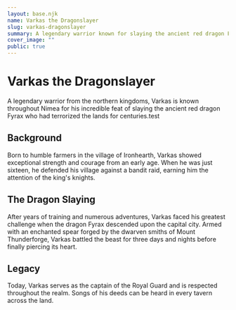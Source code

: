```yaml
---
layout: base.njk
name: Varkas the Dragonslayer
slug: varkas-dragonslayer
summary: A legendary warrior known for slaying the ancient red dragon Fyrax. tast
cover_image: ""
public: true
---
```

# Varkas the Dragonslayer

A legendary warrior from the northern kingdoms, Varkas is known throughout Nimea for his incredible feat of slaying the ancient red dragon Fyrax who had terrorized the lands for centuries.test

## Background

Born to humble farmers in the village of Ironhearth, Varkas showed exceptional strength and courage from an early age. When he was just sixteen, he defended his village against a bandit raid, earning him the attention of the king's knights.

## The Dragon Slaying

After years of training and numerous adventures, Varkas faced his greatest challenge when the dragon Fyrax descended upon the capital city. Armed with an enchanted spear forged by the dwarven smiths of Mount Thunderforge, Varkas battled the beast for three days and nights before finally piercing its heart.

## Legacy

Today, Varkas serves as the captain of the Royal Guard and is respected throughout the realm. Songs of his deeds can be heard in every tavern across the land.

